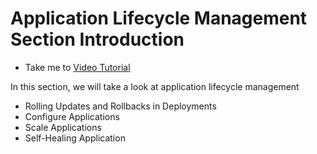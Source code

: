 # Application Lifecycle Management Section Introduction
  - Take me to [Video Tutorial](https://kodekloud.com/topic/application-lifecycle-management-section-introduction/)
  
In this section, we will take a look at application lifecycle management
- Rolling Updates and Rollbacks in Deployments
- Configure Applications
- Scale Applications
- Self-Healing Application

